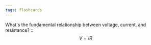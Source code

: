```yaml
---
tags: flashcards
---
```

What's the fundamental relationship between voltage, current, and resistance? :: $$V = IR$$
<!--SR:!2025-10-13,2,218-->